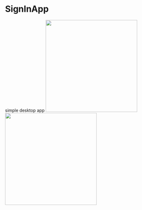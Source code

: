 SignInApp
=========

simple desktop app
<img src="http://www.gduts.com/img/src2.png" width=300 />
<img src="http://www.gduts.com/img/src2.png" width=300 />
